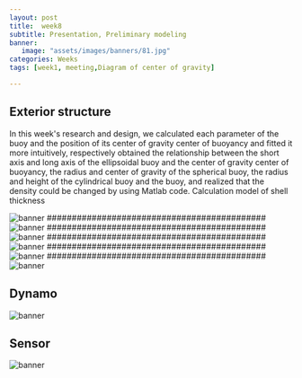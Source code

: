 ```yaml
---
layout: post
title:  week8
subtitle: Presentation, Preliminary modeling
banner:  
   image: "assets/images/banners/81.jpg"
categories: Weeks
tags: [week1, meeting,Diagram of center of gravity]

---
```

## Exterior structure

In this week's research and design, we calculated each parameter of the buoy and the position of its center of gravity center of buoyancy and fitted it more intuitively, respectively obtained the relationship between the short axis and long axis of the ellipsoidal buoy and the center of gravity center of buoyancy, the radius and center of gravity of the spherical buoy, the radius and height of the cylindrical buoy and the buoy, and realized that the density could be changed by using Matlab code. Calculation model of shell thickness

![banner](/assets/images/banners/81.png)
############################################
![banner](/assets/images/banners/82.png)
############################################
![banner](/assets/images/banners/82.png)
############################################
![banner](/assets/images/banners/83.png)
############################################
![banner](/assets/images/banners/84.png)
############################################
![banner](/assets/images/banners/85.png)


## Dynamo

![banner](/assets/images/banners/86.png)


## Sensor

![banner](/assets/images/banners/87.png)
